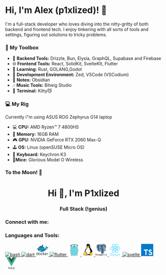 # Hi, I'm Alex (p1xlized)! 👋

I'm a full-stack developer who loves diving into the nitty-gritty of both backend and frontend tech. I enjoy tinkering with all sorts of tools and settings, figuring out solutions to tricky problems.

### 🔨 My Toolbox

- 🚀 **Backend Tools:** Drizzle, Bun, Elysia, GraphQL, Supabase and Firebase
- 🌐 **Frontend Tools:** React, SolidKit, SvelteKIt, Flutter
- 📑 **Learning:** Rust, GOLANG,Godot
- 🔨 **Development Environment:** Zed, VSCode (VSCodium)
- 📑 **Notes:** Obsidian
- 🎶 **Music Tools:** Bitwig Studio
- 👾 **Terminal:** Kitty😼

### 💻 My Rig
Currently i"m using ASUS ROG Zephyrus G14 laptop
- 💻 **CPU:** AMD Ryzen™ 7 4800HS
- 🧠 **Memory:** 16GB RAM
- 🎮 **GPU:** NVIDIA GeForce RTX 2060 Max-Q 
- 🕹️ **OS:** Linux (openSUSE Micro OS)
- 🎹 **Keyboard:** Keychron K3
- 🎯**Mice:** Glorious Model O Wireless

### To the Moon! 🚀

<h1 align="center">Hi 👋, I'm P1xlized</h1>
<h3 align="center">Full Stack (!genius)</h3>

<h3 align="left">Connect with me:</h3>
<p align="left">
</p>

<h3 align="left">Languages and Tools:</h3>
<p align="left"> <a href="https://www.gnu.org/software/bash/" target="_blank" rel="noreferrer"> <img src="https://www.vectorlogo.zone/logos/gnu_bash/gnu_bash-icon.svg" alt="bash" width="40" height="40"/> </a> <a href="https://dart.dev" target="_blank" rel="noreferrer"> <img src="https://www.vectorlogo.zone/logos/dartlang/dartlang-icon.svg" alt="dart" width="40" height="40"/> </a> <a href="https://www.docker.com/" target="_blank" rel="noreferrer"> <img src="https://raw.githubusercontent.com/devicons/devicon/master/icons/docker/docker-original-wordmark.svg" alt="docker" width="40" height="40"/> </a> <a href="https://flutter.dev" target="_blank" rel="noreferrer"> <img src="https://www.vectorlogo.zone/logos/flutterio/flutterio-icon.svg" alt="flutter" width="40" height="40"/> </a> <a href="https://golang.org" target="_blank" rel="noreferrer"> <img src="https://raw.githubusercontent.com/devicons/devicon/master/icons/go/go-original.svg" alt="go" width="40" height="40"/> </a> <a href="https://www.linux.org/" target="_blank" rel="noreferrer"> <img src="https://raw.githubusercontent.com/devicons/devicon/master/icons/linux/linux-original.svg" alt="linux" width="40" height="40"/> </a> <a href="https://www.postgresql.org" target="_blank" rel="noreferrer"> <img src="https://raw.githubusercontent.com/devicons/devicon/master/icons/postgresql/postgresql-original-wordmark.svg" alt="postgresql" width="40" height="40"/> </a> <a href="https://reactjs.org/" target="_blank" rel="noreferrer"> <img src="https://raw.githubusercontent.com/devicons/devicon/master/icons/react/react-original-wordmark.svg" alt="react" width="40" height="40"/> </a> <a href="https://svelte.dev" target="_blank" rel="noreferrer"> <img src="https://upload.wikimedia.org/wikipedia/commons/1/1b/Svelte_Logo.svg" alt="svelte" width="40" height="40"/> </a> <a href="https://www.typescriptlang.org/" target="_blank" rel="noreferrer"> <img src="https://raw.githubusercontent.com/devicons/devicon/master/icons/typescript/typescript-original.svg" alt="typescript" width="40" height="40"/> </a> <a href="https://vuejs.org/" target="_blank" rel="noreferrer"> <img src="https://raw.githubusercontent.com/devicons/devicon/master/icons/vuejs/vuejs-original-wordmark.svg" alt="vuejs" width="40" height="40"/> </a> </p>




